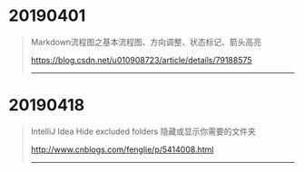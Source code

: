 # 20190401

> Markdown流程图之基本流程图、方向调整、状态标记、箭头高亮
>
> https://blog.csdn.net/u010908723/article/details/79188575
>
> ----
> 

# 20190418

> IntelliJ Idea Hide excluded folders 隐藏或显示你需要的文件夹
>
> http://www.cnblogs.com/fenglie/p/5414008.html
>
> ----
> 
